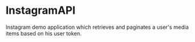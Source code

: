 # InstagramAPI
Instagram demo application which retrieves and paginates a user's media items based on his user token.
